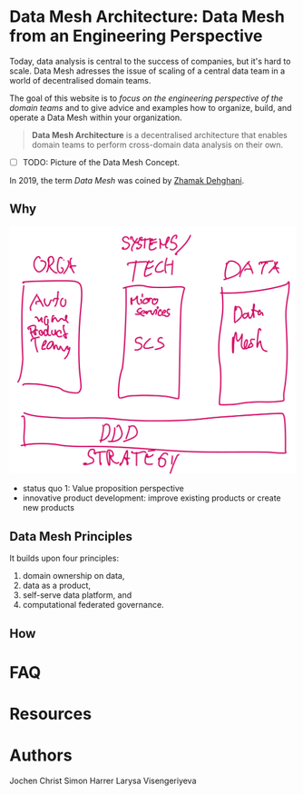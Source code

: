 # Data Mesh Architecture: Data Mesh from an Engineering Perspective

Today, data analysis is central to the success of companies, but it's hard to scale.
Data Mesh adresses the issue of scaling of a central data team in a world of decentralised domain teams.

The goal of this website is to *focus on the engineering perspective of the domain teams* and to give advice and examples how to organize, build, and operate a Data Mesh within your organization.

> **Data Mesh Architecture** is a decentralised architecture that enables domain teams to perform cross-domain data analysis on their own.

- [ ] TODO: Picture of the Data Mesh Concept.

In 2019, the term *Data Mesh* was coined by [Zhamak Dehghani](https://martinfowler.com/articles/data-monolith-to-mesh.html).

## Why

![](datamesh-overview.jpg)

- status quo 1: Value proposition perspective
 - innovative product development: improve existing products or create new products



## Data Mesh Principles
It builds upon four principles: 

 1. domain ownership on data, 
 1. data as a product, 
 1. self-serve data platform, and 
 1. computational federated governance.

## How


# FAQ

# Resources


# Authors
Jochen Christ
Simon Harrer
Larysa Visengeriyeva
